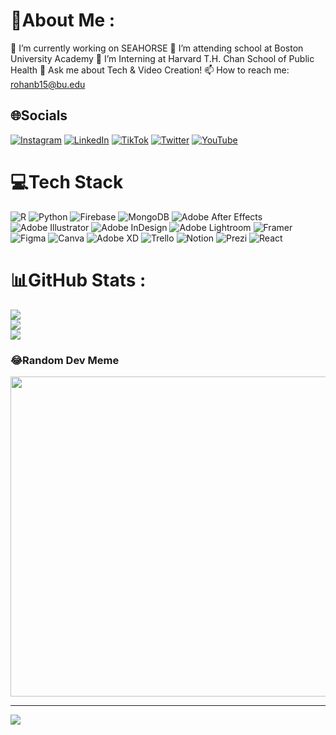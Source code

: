 # 💫About Me :
🔭 I’m currently working on SEAHORSE
🌱 I’m attending school at Boston University Academy
🏢 I’m Interning at Harvard T.H. Chan School of Public Health
💬 Ask me about Tech & Video Creation!
📫 How to reach me: rohanb15@bu.edu

## 🌐Socials
[![Instagram](https://img.shields.io/badge/Instagram-%23E4405F.svg?logo=Instagram&logoColor=white)](https://instagram.com/rohan.biju) [![LinkedIn](https://img.shields.io/badge/LinkedIn-%230077B5.svg?logo=linkedin&logoColor=white)](https://linkedin.com/in/rohanbiju) [![TikTok](https://img.shields.io/badge/TikTok-%23000000.svg?logo=TikTok&logoColor=white)](https://tiktok.com/@techno.review.official) [![Twitter](https://img.shields.io/badge/Twitter-%231DA1F2.svg?logo=Twitter&logoColor=white)](https://twitter.com/Techno_review_) [![YouTube](https://img.shields.io/badge/YouTube-%23FF0000.svg?logo=YouTube&logoColor=white)](https://youtube.com/c/UCfsSFiRmbbVTIwfYlsIFoLw) 

# 💻Tech Stack
![R](https://img.shields.io/badge/r-%23276DC3.svg?style=flat&logo=r&logoColor=white) ![Python](https://img.shields.io/badge/python-3670A0?style=flat&logo=python&logoColor=ffdd54) ![Firebase](https://img.shields.io/badge/firebase-%23039BE5.svg?style=flat&logo=firebase) ![MongoDB](https://img.shields.io/badge/MongoDB-%234ea94b.svg?style=flat&logo=mongodb&logoColor=white) ![Adobe After Effects](https://img.shields.io/badge/Adobe%20After%20Effects-9999FF.svg?style=flat&logo=Adobe%20After%20Effects&logoColor=white) ![Adobe Illustrator](https://img.shields.io/badge/adobeillustrator-%23FF9A00.svg?style=flat&logo=adobeillustrator&logoColor=white) ![Adobe InDesign](https://img.shields.io/badge/Adobe%20InDesign-49021F?style=flat&logo=adobeindesign&logoColor=white) ![Adobe Lightroom](https://img.shields.io/badge/Adobe%20Lightroom-31A8FF.svg?style=flat&logo=Adobe%20Lightroom&logoColor=white) ![Framer](https://img.shields.io/badge/Framer-black?style=flat&logo=framer&logoColor=blue) 	![Figma](https://img.shields.io/badge/figma-%23F24E1E.svg?style=flat&logo=figma&logoColor=white) ![Canva](https://img.shields.io/badge/Canva-%2300C4CC.svg?style=flat&logo=Canva&logoColor=white) ![Adobe XD](https://img.shields.io/badge/Adobe%20XD-470137?style=flat&logo=Adobe%20XD&logoColor=#FF61F6) ![Trello](https://img.shields.io/badge/Trello-%23026AA7.svg?style=flat&logo=Trello&logoColor=white) ![Notion](https://img.shields.io/badge/Notion-%23000000.svg?style=flat&logo=notion&logoColor=white) ![Prezi](https://img.shields.io/badge/Prezi-%23000000.svg?style=flat&logo=Prezi&logoColor=white) ![React](https://img.shields.io/badge/react-%2320232a.svg?style=flat&logo=react&logoColor=%2361DAFB)
# 📊GitHub Stats :
![](https://github-readme-stats.vercel.app/api?username=rohansolo156&theme=great-gatsby&hide_border=false&include_all_commits=false&count_private=false)<br/>
![](https://github-readme-streak-stats.herokuapp.com/?user=rohansolo156&theme=great-gatsby&hide_border=false)<br/>
![](https://github-readme-stats.vercel.app/api/top-langs/?username=rohansolo156&theme=great-gatsby&hide_border=false&include_all_commits=false&count_private=false&layout=compact)

### 😂Random Dev Meme
<img src="https://random-memer.herokuapp.com/" width="512px"/>

---
[![](https://visitcount.itsvg.in/api?id=rohansolo156&icon=0&color=0)](https://visitcount.itsvg.in)
